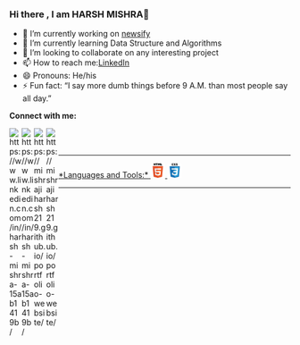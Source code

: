 ### Hi there , I am HARSH MISHRA👋



- 🔭 I’m currently working on [newsify](https://github.com/mishrajiharsh219/newsify)
- 🌱 I’m currently learning Data Structure and Algorithms
- 👯 I’m looking to collaborate on any interesting project
- 📫 How to reach me:[LinkedIn](https://www.linkedin.com/in/harsh-mishra-15ab1419b/)
- 😄 Pronouns: He/his
- ⚡ Fun fact:  “I say more dumb things before 9 A.M. than most people say all day.”

**Connect with me:**




<a href="https://www.linkedin.com/in/harsh-mishra-15ab1419b/"><img align="left" alt="https://www.linkedin.com/in/harsh-mishra-15ab1419b/" width="22px" src="https://camo.githubusercontent.com/b65faae8871ebbdb99790f2644ea7f3c89800b0c/68747470733a2f2f63646e2e6a7364656c6976722e6e65742f6e706d2f73696d706c652d69636f6e734076332f69636f6e732f6c696e6b6564696e2e737667" />

<a href="https://www.instagram.com/_hars._/"><img align="left" alt="https://www.linkedin.com/in/harsh-mishra-15ab1419b/" width="22px" src="https://camo.githubusercontent.com/8ea1156d8ac160172cbef7a54a19bad16a73ebe4/68747470733a2f2f63646e2e6a7364656c6976722e6e65742f6e706d2f73696d706c652d69636f6e734076332f69636f6e732f696e7374616772616d2e737667" />
  
<a href=""><img align="left" alt="https://mishrajiharsh219.github.io/portfolio-website/" width="22px" src="https://camo.githubusercontent.com/f36dabf48d0c7135b80ed65ed8fefda4319f8c7eb6483ba62e50f3262e3a915b/68747470733a2f2f696d672e69636f6e73382e636f6d2f756c74726176696f6c65742f32322f3030303030302f646f6d61696e2e706e67" />
  
  
<a href="https://github.com/mishrajiharsh219"><img align="left" alt="https://mishrajiharsh219.github.io/portfolio-website/" width="22px" src="https://camo.githubusercontent.com/e8dd57e8a1f1609a27dd99eb4ba9d05f7ad28ba2/68747470733a2f2f63646e2e6a7364656c6976722e6e65742f6e706d2f73696d706c652d69636f6e734076332f69636f6e732f6769746875622e737667" />    
<br>
  <hr>
*Languages and Tools:*

<img alt="HTML5" width="26px" src="https://raw.githubusercontent.com/github/explore/80688e429a7d4ef2fca1e82350fe8e3517d3494d/topics/html/html.png" />
<img alt="CSS3" width="26px" src="https://raw.githubusercontent.com/github/explore/80688e429a7d4ef2fca1e82350fe8e3517d3494d/topics/css/css.png" />



<hr>

<!--
<img alt="JavaScript" width="26px" src="https://raw.githubusercontent.com/github/explore/80688e429a7d4ef2fca1e82350fe8e3517d3494d/topics/javascript/javascript.png" />
<img alt="React" width="26px" src="https://raw.githubusercontent.com/github/explore/80688e429a7d4ef2fca1e82350fe8e3517d3494d/topics/react/react.png" /><a href="https://www.codechef.com/users/harshchef"><img align="left" alt="" width="22px" src="https://img.icons8.com/windows/2x/cook-male.png" /> -- >
